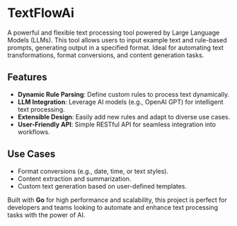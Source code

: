 # TextFlowAi

A powerful and flexible text processing tool powered by Large Language Models (LLMs). This tool allows users to input example text and rule-based prompts, generating output in a specified format. Ideal for automating text transformations, format conversions, and content generation tasks.

## Features
- **Dynamic Rule Parsing**: Define custom rules to process text dynamically.
- **LLM Integration**: Leverage AI models (e.g., OpenAI GPT) for intelligent text processing.
- **Extensible Design**: Easily add new rules and adapt to diverse use cases.
- **User-Friendly API**: Simple RESTful API for seamless integration into workflows.

## Use Cases
- Format conversions (e.g., date, time, or text styles).
- Content extraction and summarization.
- Custom text generation based on user-defined templates.

Built with **Go** for high performance and scalability, this project is perfect for developers and teams looking to automate and enhance text processing tasks with the power of AI.